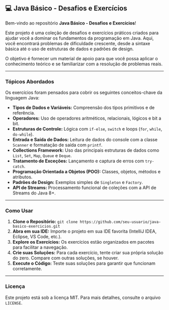 ## 💻 Java Básico - Desafios e Exercícios

Bem-vindo ao repositório **Java Básico - Desafios e Exercícios**\!

Este projeto é uma coleção de desafios e exercícios práticos criados para ajudar você a dominar os fundamentos da programação em Java. Aqui, você encontrará problemas de dificuldade crescente, desde a sintaxe básica até o uso de estruturas de dados e padrões de design.

O objetivo é fornecer um material de apoio para que você possa aplicar o conhecimento teórico e se familiarizar com a resolução de problemas reais.

-----

### Tópicos Abordados

Os exercícios foram pensados para cobrir os seguintes conceitos-chave da linguagem Java:

  * **Tipos de Dados e Variáveis:** Compreensão dos tipos primitivos e de referência.
  * **Operadores:** Uso de operadores aritméticos, relacionais, lógicos e bit a bit.
  * **Estruturas de Controle:** Lógica com `if-else`, `switch` e loops (`for`, `while`, `do-while`).
  * **Entrada e Saída de Dados:** Leitura de dados do console com a classe `Scanner` e formatação de saída com `printf`.
  * **Collections Framework:** Uso das principais estruturas de dados como `List`, `Set`, `Map`, `Queue` e `Deque`.
  * **Tratamento de Exceções:** Lançamento e captura de erros com `try-catch`.
  * **Programação Orientada a Objetos (POO):** Classes, objetos, métodos e atributos.
  * **Padrões de Design:** Exemplos simples de `Singleton` e `Factory`.
  * **API de Streams:** Processamento funcional de coleções com a API de Streams do Java 8+.

-----

### Como Usar

1.  **Clone o Repositório:**
    `git clone https://github.com/seu-usuario/java-basico-exercicios.git`
2.  **Abra em sua IDE:** Importe o projeto em sua IDE favorita (IntelliJ IDEA, Eclipse, VS Code, etc.).
3.  **Explore os Exercícios:** Os exercícios estão organizados em pacotes para facilitar a navegação.
4.  **Crie suas Soluções:** Para cada exercício, tente criar sua própria solução do zero. Compare com outras soluções, se houver.
5.  **Execute o Código:** Teste suas soluções para garantir que funcionam corretamente.

-----

### Licença

Este projeto está sob a licença MIT. Para mais detalhes, consulte o arquivo `LICENSE`.
